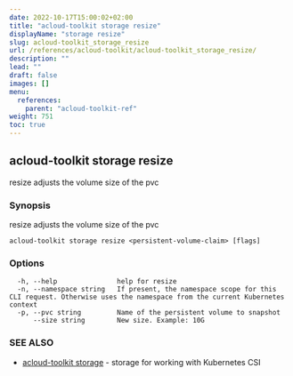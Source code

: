 ```yaml
---
date: 2022-10-17T15:00:02+02:00
title: "acloud-toolkit storage resize"
displayName: "storage resize"
slug: acloud-toolkit_storage_resize
url: /references/acloud-toolkit/acloud-toolkit_storage_resize/
description: ""
lead: ""
draft: false
images: []
menu:
  references:
    parent: "acloud-toolkit-ref"
weight: 751
toc: true
---
```

## acloud-toolkit storage resize

resize adjusts the volume size of the pvc

### Synopsis

resize adjusts the volume size of the pvc

```
acloud-toolkit storage resize <persistent-volume-claim> [flags]
```

### Options

```
  -h, --help               help for resize
  -n, --namespace string   If present, the namespace scope for this CLI request. Otherwise uses the namespace from the current Kubernetes context
  -p, --pvc string         Name of the persistent volume to snapshot
      --size string        New size. Example: 10G
```

### SEE ALSO

* [acloud-toolkit storage](/references/acloud-toolkit/acloud-toolkit_storage/)	 - storage for working with Kubernetes CSI


